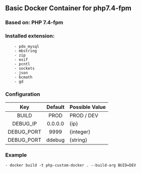 ## Basic Docker Container for php7.4-fpm

### Based on: PHP 7.4-fpm

### Installed extension: 
        - pdo_mysql 
        - mbstring 
        - zip 
        - exif 
        - pcntl 
        - sockets 
        - json 
        - bcmath
        - gd

### Configuration

| Key | Default | Possible  Value | 
|:-----:|:-------:|------
| BUILD  | PROD | PROD / DEV
| DEBUG_IP | 0.0.0.0 | {ip}
| DEBUG_PORT | 9999 | {integer}
| DEBUG_PORT | ddebug | {string}


### Example

    - docker build -t php-custom-docker . --build-arg BUID=DEV 